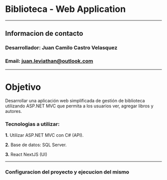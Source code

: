 # Biblioteca - Web Application
_____________________________________
## Informacion de contacto
### Desarrollador: Juan Camilo Castro Velasquez
### Email: juan.leviathan@outlook.com
_____________________________________

# Objetivo

Desarrollar una aplicación web simplificada de gestión de biblioteca utilizando ASP.NET MVC que permita a los usuarios ver, agregar libros y autores.

### Tecnologias a utilizar:
  **1.** Utilizar ASP.NET MVC con C# (API).
  
  **2.** Base de datos: SQL Server.
  
  **3.** React NextJS (UI)
_____________________________________
### Configuracion del proyecto y ejecucion del mismo
